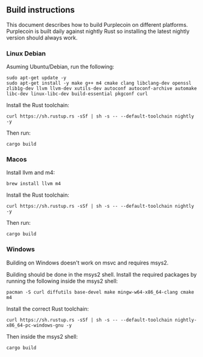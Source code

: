## Build instructions
This document describes how to build Purplecoin on different platforms. Purplecoin is built daily against nightly Rust so installing the latest nightly version should always work.

### Linux Debian
Asuming Ubuntu/Debian, run the following:
```
sudo apt-get update -y
sudo apt-get install -y make g++ m4 cmake clang libclang-dev openssl zlib1g-dev llvm llvm-dev xutils-dev autoconf autoconf-archive automake libc-dev linux-libc-dev build-essential pkgconf curl
```

Install the Rust toolchain:
```
curl https://sh.rustup.rs -sSf | sh -s -- --default-toolchain nightly -y
```

Then run:
```
cargo build
```

### Macos
Install llvm and m4:
```
brew install llvm m4
```

Install the Rust toolchain:
```
curl https://sh.rustup.rs -sSf | sh -s -- --default-toolchain nightly -y
```

Then run:
```
cargo build
```


### Windows
Building on Windows doesn't work on msvc and requires msys2. 

Building should be done in the msys2 shell. Install the required packages by running the following inside the msys2 shell:
```
pacman -S curl diffutils base-devel make mingw-w64-x86_64-clang cmake m4
```

Install the correct Rust toolchain:
```
curl https://sh.rustup.rs -sSf | sh -s -- --default-toolchain nightly-x86_64-pc-windows-gnu -y
```

Then inside the msys2 shell:
```
cargo build
```
